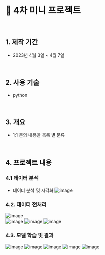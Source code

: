 # :pushpin: 4차 미니 프로젝트
</br>

## 1. 제작 기간 
- 2023년 4월 3일 ~ 4월 7일

</br>

## 2. 사용 기술
- python

</br>

## 3. 개요
- 1:1 문의 내용을 목록 별 분류​

</br>

## 4. 프로젝트 내용

### 4.1 데이터 분석
- 데이터 분석 및 시각화
![image](https://github.com/9eun/aivle3th/assets/113655865/3f2c5188-900d-4140-a15c-9b51ac505223)


### 4.2. 데이터 전처리
![image](https://github.com/9eun/aivle3th/assets/113655865/1f537c5b-6521-4189-899e-4d98dea2297e)  
![image](https://github.com/9eun/aivle3th/assets/113655865/27ba4260-d67c-45ff-be71-5620cb0709be)
![image](https://github.com/9eun/aivle3th/assets/113655865/87840359-72b9-43a8-ae1e-797d8fd06104)
![image](https://github.com/9eun/aivle3th/assets/113655865/d0f8470d-3442-4080-95c3-c8c521f510da)
### 4.3. 모델 학습 및 결과
![image](https://github.com/9eun/aivle3th/assets/113655865/849e0ae9-19de-408f-afd0-8f91cafdfa9e)
![image](https://github.com/9eun/aivle3th/assets/113655865/1256d829-04d3-4045-af26-4b3166077c73)
![image](https://github.com/9eun/aivle3th/assets/113655865/54a945ff-d75b-4a05-bce6-9abecd62614c)
![image](https://github.com/9eun/aivle3th/assets/113655865/e31c51da-703b-4eed-93ec-8cf7a88e9de6)
![image](https://github.com/9eun/aivle3th/assets/113655865/b395c9af-7a21-467f-9d90-2cc82dee30d5)

</br>



